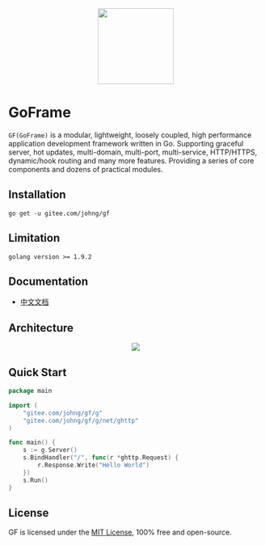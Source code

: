<div align=center>
    <img src="https://gfer.me/cover.png" width="150"/>
</div>

# GoFrame
`GF(GoFrame)` is a modular, lightweight, loosely coupled, high performance application development framework written in Go. Supporting graceful server, hot updates, multi-domain, multi-port, multi-service, HTTP/HTTPS, dynamic/hook routing and many more features. Providing a series of core components and dozens of practical modules.

## Installation
```
go get -u gitee.com/johng/gf
```
## Limitation
```
golang version >= 1.9.2
```

## Documentation

* [中文文档](https://gfer.me/)

##  Architecture
<div align=center>
<img src="https://gfer.me/images/arch.png"/>
</div>

## Quick Start

```go
package main

import (
    "gitee.com/johng/gf/g"
    "gitee.com/johng/gf/g/net/ghttp"
)

func main() {
    s := g.Server()
    s.BindHandler("/", func(r *ghttp.Request) {
        r.Response.Write("Hello World")
    })
    s.Run()
}
```

## License

GF is licensed under the [MIT License](LICENSE), 100% free and open-source.

